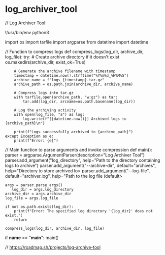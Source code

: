 # log_archiver_tool
// Log Archiver Tool

!/usr/bin/env python3

import os
import tarfile
import argparse
from datetime import datetime

// Function to compress logs
def compress_logs(log_dir, archive_dir, log_file):
    try:
        # Create archive directory if it doesn't exist
        os.makedirs(archive_dir, exist_ok=True)

        # Generate the archive filename with timestamp
        timestamp = datetime.now().strftime("%Y%m%d_%H%M%S")
        archive_name = f"logs_{timestamp}.tar.gz"
        archive_path = os.path.join(archive_dir, archive_name)

        # Compress logs into tar.gz
        with tarfile.open(archive_path, "w:gz") as tar:
            tar.add(log_dir, arcname=os.path.basename(log_dir))

        # Log the archiving activity
        with open(log_file, "a") as log:
            log.write(f"[{datetime.now()}] Archived logs to {archive_path}\n")

        print(f"Logs successfully archived to {archive_path}")
    except Exception as e:
        print(f"Error: {e}")

// Main function to parse arguments and invoke compression
def main():
    parser = argparse.ArgumentParser(description="Log Archiver Tool")
    parser.add_argument("log_directory", help="Path to the directory containing logs to archive")
    parser.add_argument("--archive-dir", default="archives", help="Directory to store archived lo>
    parser.add_argument("--log-file", default="archiver.log", help="Path to the log file (default>
    
    args = parser.parse_args()
       log_dir = args.log_directory
    archive_dir = args.archive_dir
    log_file = args.log_file

    if not os.path.exists(log_dir):
        print(f"Error: The specified log directory '{log_dir}' does not exist.")
        return

    compress_logs(log_dir, archive_dir, log_file)

if __name__ == "__main__":
    main()


// https://roadmap.sh/projects/log-archive-tool

